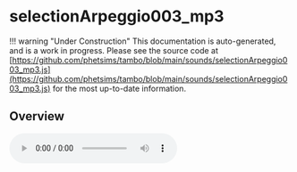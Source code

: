 # selectionArpeggio003_mp3

!!! warning "Under Construction"
    This documentation is auto-generated, and is a work in progress. Please see the source code at
    [https://github.com/phetsims/tambo/blob/main/sounds/selectionArpeggio003_mp3.js](https://github.com/phetsims/tambo/blob/main/sounds/selectionArpeggio003_mp3.js) for the most up-to-date information.

## Overview


<audio controls id="doc-audio">
<script type="module">
import { selectionArpeggio003_mp3 } from '/lib/scenerystack.esm.min.js';
import { audioBufferToURL } from '/js/audioBufferToURL.js';

selectionArpeggio003_mp3.audioBufferProperty.lazyLink( async audioBuffer => {
  document.querySelector( '#doc-audio' ).src = await audioBufferToURL( audioBuffer );
} );
</script>



## Source Code

See the source for [selectionArpeggio003_mp3.js](https://github.com/phetsims/tambo/blob/main/sounds/selectionArpeggio003_mp3.js) in the [tambo](https://github.com/phetsims/tambo) repository.
